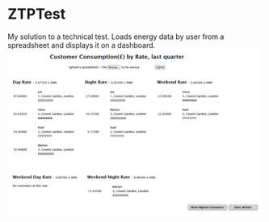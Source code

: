 # ZTPTest
My solution to a technical test. Loads energy data by user from a spreadsheet and displays it on a dashboard. 
![ZTPTest](https://raw.githubusercontent.com/loko2468/ZTPTest/master/ZTPTest.png)
